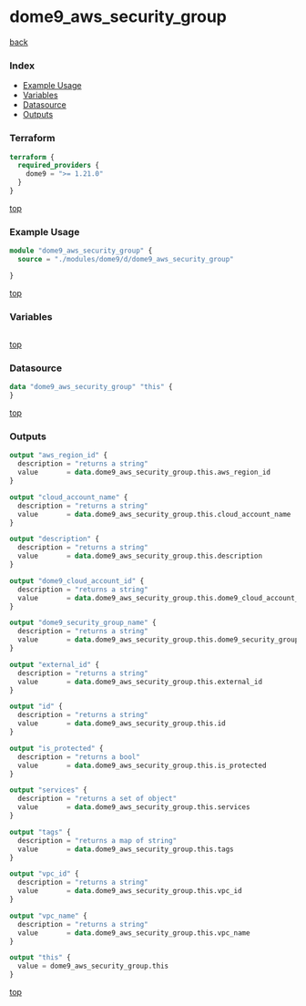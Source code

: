 # dome9_aws_security_group

[back](../dome9.md)

### Index

- [Example Usage](#example-usage)
- [Variables](#variables)
- [Datasource](#datasource)
- [Outputs](#outputs)

### Terraform

```terraform
terraform {
  required_providers {
    dome9 = ">= 1.21.0"
  }
}
```

[top](#index)

### Example Usage

```terraform
module "dome9_aws_security_group" {
  source = "./modules/dome9/d/dome9_aws_security_group"

}
```

[top](#index)

### Variables

```terraform
```

[top](#index)

### Datasource

```terraform
data "dome9_aws_security_group" "this" {
}
```

[top](#index)

### Outputs

```terraform
output "aws_region_id" {
  description = "returns a string"
  value       = data.dome9_aws_security_group.this.aws_region_id
}

output "cloud_account_name" {
  description = "returns a string"
  value       = data.dome9_aws_security_group.this.cloud_account_name
}

output "description" {
  description = "returns a string"
  value       = data.dome9_aws_security_group.this.description
}

output "dome9_cloud_account_id" {
  description = "returns a string"
  value       = data.dome9_aws_security_group.this.dome9_cloud_account_id
}

output "dome9_security_group_name" {
  description = "returns a string"
  value       = data.dome9_aws_security_group.this.dome9_security_group_name
}

output "external_id" {
  description = "returns a string"
  value       = data.dome9_aws_security_group.this.external_id
}

output "id" {
  description = "returns a string"
  value       = data.dome9_aws_security_group.this.id
}

output "is_protected" {
  description = "returns a bool"
  value       = data.dome9_aws_security_group.this.is_protected
}

output "services" {
  description = "returns a set of object"
  value       = data.dome9_aws_security_group.this.services
}

output "tags" {
  description = "returns a map of string"
  value       = data.dome9_aws_security_group.this.tags
}

output "vpc_id" {
  description = "returns a string"
  value       = data.dome9_aws_security_group.this.vpc_id
}

output "vpc_name" {
  description = "returns a string"
  value       = data.dome9_aws_security_group.this.vpc_name
}

output "this" {
  value = dome9_aws_security_group.this
}
```

[top](#index)